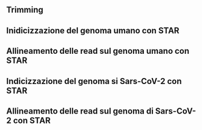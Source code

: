 ## Trimming

## Inidicizzazione del genoma umano con STAR

## Allineamento delle read sul genoma umano con STAR

## Indicizzazione del genoma si Sars-CoV-2 con STAR

## Allineamento delle read sul genoma di Sars-CoV-2 con STAR
